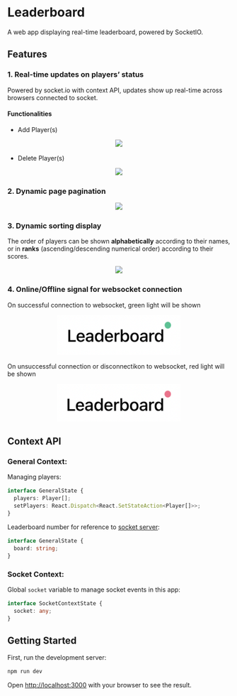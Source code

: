 # Leaderboard

A web app displaying real-time leaderboard, powered by SocketIO.

## Features

### 1. Real-time updates on players’ status

Powered by socket.io with context API, updates show up real-time across browsers connected to socket.

#### Functionalities

- Add Player(s)
<p align="center">
<img src="https://media.giphy.com/media/e7R8wQ1k8KA4Feml40/giphy.gif" width="350" />
</p>

- Delete Player(s)
<p align="center">
<img src="https://media.giphy.com/media/96nEeEgE59oKn3cEKP/giphy.gif" width="350" />
</p>

### 2. Dynamic page pagination

<p align="center">
<img src="https://media.giphy.com/media/eRPEVlBWu9zK0IVGbS/giphy.gif" width="350" />
</p>

### 3. Dynamic sorting display

The order of players can be shown **alphabetically** according to their names, or in **ranks** (ascending/descending numerical order) according to their scores.

<p align="center">
<img src="https://media.giphy.com/media/7gFOOI9jxzKy2TzClJ/giphy.gif" width="350" />
</p>

### 4. Online/Offline signal for websocket connection

On successful connection to websocket, green light will be shown

<p align="center">
<img src="./public/images/leaderboard-green-signal.png" width="280">
</p>

On unsuccessful connection or disconnectikon to websocket, red light will be shown

<p align="center">
<img src="./public/images/leaderboard-red-signal.png" width="280">
</p>

## Context API

### General Context:

Managing players:

```typescript
interface GeneralState {
  players: Player[];
  setPlayers: React.Dispatch<React.SetStateAction<Player[]>>;
}
```

Leaderboard number for reference to [socket server](https://github.com/rachelhox/leaderboard-backend):

```typescript
interface GeneralState {
  board: string;
}
```

### Socket Context:

Global `socket` variable to manage socket events in this app:

```typescript
interface SocketContextState {
  socket: any;
}
```

## Getting Started

First, run the development server:

```bash
npm run dev
```

Open [http://localhost:3000](http://localhost:3000) with your browser to see the result.
